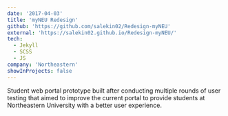 ```yaml
---
date: '2017-04-03'
title: 'myNEU Redesign'
github: 'https://github.com/salekin02/Redesign-myNEU'
external: 'https://salekin02.github.io/Redesign-myNEU/'
tech:
  - Jekyll
  - SCSS
  - JS
company: 'Northeastern'
showInProjects: false
---
```


Student web portal prototype built after conducting multiple rounds of user testing that aimed to improve the current portal to provide students at Northeastern University with a better user experience.
